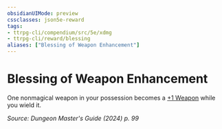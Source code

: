 ```yaml
---
obsidianUIMode: preview
cssclasses: json5e-reward
tags:
- ttrpg-cli/compendium/src/5e/xdmg
- ttrpg-cli/reward/blessing
aliases: ["Blessing of Weapon Enhancement"]
---
```

# Blessing of Weapon Enhancement

One nonmagical weapon in your possession becomes a [+1 Weapon](2-Mechanics/CLI/items/1-weapon-xdmg.md) while you wield it.

*Source: Dungeon Master's Guide (2024) p. 99*